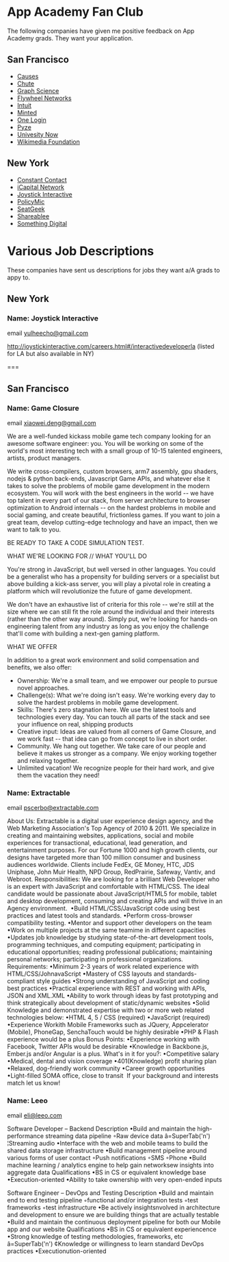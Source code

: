 # App Academy Fan Club

The following companies have given me positive feedback on App Academy
grads. They want your application.

## San Francisco

* [Causes][causes]
* [Chute][chute]
* [Graph Science][graph-science]
* [Flywheel Networks][flywheel]
* [Intuit][intuit]
* [Minted][minted]
* [One Login][one-login]
* [Pyze][pyze]
* [Univesity Now][unow]
* [Wikimedia Foundation][wikimedia]

[causes]: https://www.causes.com/
[chute]: http://www.getchute.com/
[graph-science]: http://www.graphscience.com/
[flywheel]: http://flywheelnetworks.com/
[intuit]: http://careers.intuit.com/
[minted]: http://www.minted.com/jobs
[one-login]: http://www.onelogin.com/
[pyze]: http://www.pyze.com/pyze/
[unow]: http://unow.com/
[wikimedia]: http://wikimediafoundation.org/wiki/Home

## New York

* [Constant Contact][constant-contact]
* [iCapital Network][icapital]
* [Joystick Interactive][joystick]
* [PolicyMic][policymic]
* [SeatGeek][seatgeek]
* [Shareablee][shareablee]
* [Something Digital][something-digital]

[constant-contact]: http://jobs.constantcontact.com/
[icapital]: http://www.icapitalnetwork.com/
[joystick]: http://joystickinteractive.com
[policymic]: http://www.policymic.com/jobs
[seatgeek]: http://seatgeek.com/jobs
[shareablee]: http://www.shareablee.com/
[something-digital]: http://www.somethingdigital.com/category/blog/nyc-web-jobs

# Various Job Descriptions
These companies have sent us descriptions for jobs they want a/A grads
to appy to.

## New York

### Name: Joystick Interactive

email yulheecho@gmail.com

http://joystickinteractive.com/careers.html#/interactivedeveloperla
(listed for LA but also available in NY)

===

## San Francisco

### Name: Game Closure

email xiaowei.deng@gmail.com

We are a well-funded kickass mobile game tech company looking for an
awesome software engineer: you. You will be working on some of the
world's most interesting tech with a small group of 10-15 talented
engineers, artists, product managers. 

We write cross-compilers, custom browsers, arm7 assembly, gpu shaders,
nodejs & python back-ends, Javascript Game APIs, and whatever else it
takes to solve the problems of mobile game development in the modern
ecosystem. You will work with the best engineers in the world -- we have
top talent in every part of our stack, from server architecture to
browser optimization to Android internals -- on the hardest problems in
mobile and social gaming, and create beautiful, frictionless games. If
you want to join a great team, develop cutting-edge technology and have
an impact, then we want to talk to you. 

BE READY TO TAKE A CODE SIMULATION TEST.


WHAT WE'RE LOOKING FOR // WHAT YOU'LL DO

You're strong in JavaScript, but well versed in other languages. You
could be a generalist who has a propensity for building servers or a
specialist but above building a kick-ass server, you will play a pivotal
role in creating a platform which will revolutionize the future of game
development. 

We don't have an exhaustive list of criteria for this role -- we're
still at the size where we can still fit the role around the individual
and their interests (rather than the other way around). Simply put,
we're looking for hands-on engineering talent from any industry as long
as you enjoy the challenge that'll come with building a next-gen gaming
platform. 

WHAT WE OFFER

In addition to a great work environment and solid compensation and
benefits, we also offer:

- Ownership: We're a small team, and we empower our people to pursue
  novel approaches.
- Challenge(s): What we're doing isn't easy. We're working every day to
  solve the hardest problems in mobile game development.
- Skills: There's zero stagnation here. We use the latest tools and
  technologies every day. You can touch all parts of the stack and see
your influence on real, shipping products
- Creative input: Ideas are valued from all corners of Game Closure, and
  we work fast -- that idea can go from concept to live in short order.
- Community. We hang out together. We take care of our people and
  believe it makes us stronger as a company. We enjoy working together
and relaxing together.
- Unlimited vacation! We recognize people for their hard work, and give
  them the vacation they need!

### Name: Extractable

email pscerbo@extractable.com

About Us:
Extractable is a digital user experience design agency, and the Web
Marketing Association's Top Agency of 2010 & 2011. We specialize in
creating and maintaining websites, applications, social and mobile
experiences for transactional, educational, lead generation, and
entertainment purposes. For our Fortune 1000 and high growth clients,
our designs have targeted more than 100 million consumer and business
audiences worldwide. Clients include FedEx, GE Money, HTC, JDS Uniphase,
John Muir Health, NPD Group, RedPrairie, Safeway, Vantiv, and Webroot.
Responsibilities:
We are looking for a brilliant Web Developer who is an expert with
JavaScript and comfortable with HTML/CSS. The ideal candidate would be
passionate about JavaScript/HTML5 for mobile, tablet and desktop
development, consuming and creating APIs and will thrive in an Agency
environment. 
•Build    HTML/CSS/JavaScript code using best practices and latest tools
and standards.
•Perform cross-browser compatibility testing.
•Mentor and support other developers on the team
•Work on multiple projects at the same teamime in different capacities
•Updates job knowledge by studying state-of-the-art development tools,
programming techniques, and computing equipment; participating in
educational opportunities; reading professional publications;
maintaining personal networks; participating in professional
organizations.
Requirements:
•Minimum 2-3 years of work related experience with
HTML/CSS/JohnavaScript
•Mastery of CSS layouts and standards-compliant style guides
•Strong understanding of JavaScript and coding best practices
      •Practical experience with REST and working with APIs, JSON and
XML.XML
•Ability to work through ideas by fast prototyping and think
strategically about development of static/dynamic websites
•Solid Knowledge and demonstrated expertise with two or more web related
technologies below:
•HTML 4, 5 / CSS (required)
•JavaScript (required)
•Experience Workith Mobile Frameworks such as JQuery, Appcelerator
(Mobile), PhoneGap, SenchaTouch would be highly desirable
•PHP & Flash experience would be a plus
Bonus Points:
•Experience working with Facebook, Twitter APIs would be desirable
•Knowledge in Backbone.js, Ember.js and/or Angular is a plus.
What's in it for you?:
•Competitive salary
•Medical, dental and vision coverage
•401(Knowledge) profit sharing plan
•Relaxed, dog-friendly work community
•Career growth opportunities
•Light-filled SOMA office, close to transit 
If your background and interests match let us know!


### Name: Leeo

email eli@leeo.com

Software Developer – Backend
Description
•Build and maintain the high-performance streaming data pipeline
◦Raw device data
â=SuperTab('n')
    ¦Streaming audio
•Interface with the web and mobile teams to build the shared data
storage infrastructure
•Build management pipeline    around various forms of user contact
◦Push notifications
◦SMS
          ◦Phone
•Build machine learning / analytics engine to help gain networksew
insights into aggregate data
Qualifications
•BS in CS or equivalent knowledge base
•Execution-oriented
•Ability to take ownership with very open-ended inputs

Software Engineer – DevOps and Testing
Description
•Build and maintain end to end testing pipeline
◦functional and/or integration tests
◦test frameworks
◦test infrastructure
•Be actively insightsnvolved in architecture and development to ensure
we are building things that are actually testable
•Build and maintain the continuous deployment pipeline for both our
Mobile app and our website
Qualifications
•BS in CS or equivalent experiencence
•Strong knowledge of testing methodologies, frameworks, etc
â=SuperTab('n')
    ¢Knowledge or willingness to learn standard DevOps practices
•Executionution-oriented


